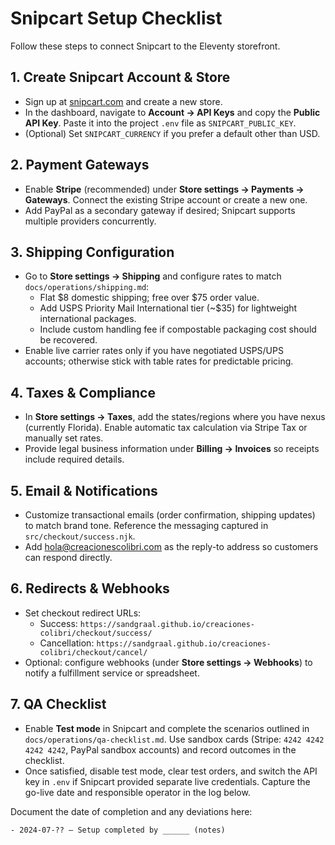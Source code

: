 # Snipcart Setup Checklist

Follow these steps to connect Snipcart to the Eleventy storefront.

## 1. Create Snipcart Account & Store
- Sign up at [snipcart.com](https://snipcart.com) and create a new store.
- In the dashboard, navigate to **Account → API Keys** and copy the **Public API Key**. Paste it into the project `.env` file as `SNIPCART_PUBLIC_KEY`.
- (Optional) Set `SNIPCART_CURRENCY` if you prefer a default other than USD.

## 2. Payment Gateways
- Enable **Stripe** (recommended) under **Store settings → Payments → Gateways**. Connect the existing Stripe account or create a new one.
- Add PayPal as a secondary gateway if desired; Snipcart supports multiple providers concurrently.

## 3. Shipping Configuration
- Go to **Store settings → Shipping** and configure rates to match `docs/operations/shipping.md`:
  - Flat $8 domestic shipping; free over $75 order value.
  - Add USPS Priority Mail International tier (~$35) for lightweight international packages.
  - Include custom handling fee if compostable packaging cost should be recovered.
- Enable live carrier rates only if you have negotiated USPS/UPS accounts; otherwise stick with table rates for predictable pricing.

## 4. Taxes & Compliance
- In **Store settings → Taxes**, add the states/regions where you have nexus (currently Florida). Enable automatic tax calculation via Stripe Tax or manually set rates.
- Provide legal business information under **Billing → Invoices** so receipts include required details.

## 5. Email & Notifications
- Customize transactional emails (order confirmation, shipping updates) to match brand tone. Reference the messaging captured in `src/checkout/success.njk`.
- Add hola@creacionescolibri.com as the reply-to address so customers can respond directly.

## 6. Redirects & Webhooks
- Set checkout redirect URLs:
  - Success: `https://sandgraal.github.io/creaciones-colibri/checkout/success/`
  - Cancellation: `https://sandgraal.github.io/creaciones-colibri/checkout/cancel/`
- Optional: configure webhooks (under **Store settings → Webhooks**) to notify a fulfillment service or spreadsheet.

## 7. QA Checklist
- Enable **Test mode** in Snipcart and complete the scenarios outlined in `docs/operations/qa-checklist.md`. Use sandbox cards (Stripe: `4242 4242 4242 4242`, PayPal sandbox accounts) and record outcomes in the checklist.
- Once satisfied, disable test mode, clear test orders, and switch the API key in `.env` if Snipcart provided separate live credentials. Capture the go-live date and responsible operator in the log below.

Document the date of completion and any deviations here:

```
- 2024-07-?? – Setup completed by ______ (notes)
```
